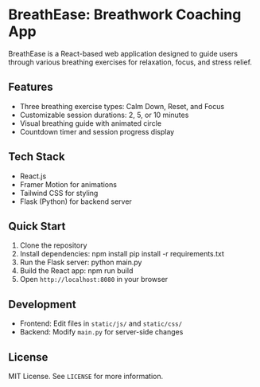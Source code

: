 # BreathEase: Breathwork Coaching App

BreathEase is a React-based web application designed to guide users through various breathing exercises for relaxation, focus, and stress relief.

## Features

- Three breathing exercise types: Calm Down, Reset, and Focus
- Customizable session durations: 2, 5, or 10 minutes
- Visual breathing guide with animated circle
- Countdown timer and session progress display

## Tech Stack

- React.js
- Framer Motion for animations
- Tailwind CSS for styling
- Flask (Python) for backend server

## Quick Start

1. Clone the repository
2. Install dependencies: npm install
     pip install -r requirements.txt
4. Run the Flask server: python main.py
5. Build the React app: npm run build
6. Open `http://localhost:8080` in your browser

## Development
- Frontend: Edit files in `static/js/` and `static/css/`
- Backend: Modify `main.py` for server-side changes
## License
MIT License. See `LICENSE` for more information.
